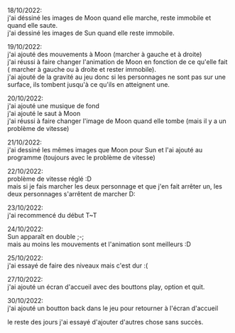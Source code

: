 18/10/2022:  
j'ai déssiné les images de Moon quand elle marche, reste immobile et quand elle saute.  
j'ai dessiné les images de Sun quand elle reste immobile.  

19/10/2022:  
j'ai ajouté des mouvements à Moon (marcher à gauche et à droite)  
j'ai réussi à faire changer l'animation de Moon en fonction de ce qu'elle fait ( marcher à gauche ou à droite et rester immobile).  
j'ai ajouté de la gravité au jeu donc si les personnages ne sont pas sur une surface, ils tombent jusqu'à ce qu'ils en atteignent une.  

20/10/2022:  
j'ai ajouté une musique de fond  
j'ai ajouté le saut à Moon  
j'ai réussi à faire changer l'image de Moon quand elle tombe (mais il y a un problème de vitesse)  

21/10/2022:  
j'ai dessiné les mêmes images que Moon pour Sun et l'ai ajouté au programme (toujours avec le problème de vitesse)  

22/10/2022:  
problème de vitesse réglé :D  
mais si je fais marcher les deux personnage et que j'en fait arrêter un, les deux personnages s'arrêtent de marcher D:

23/10/2022:  
j'ai recommencé du début T~T  

24/10/2022:  
Sun apparaît en double ;-;  
mais au moins les mouvements et l'animation sont meilleurs :D  

25/10/2022:  
j'ai essayé de faire des niveaux mais c'est dur :(  

27/10/2022:  
j'ai ajouté un écran d'accueil avec des bouttons play, option et quit.  

30/10/2022:  
j'ai ajouté un boutton back dans le jeu pour retourner à l'écran d'accueil  

le reste des jours j'ai essayé d'ajouter d'autres chose sans succès.
